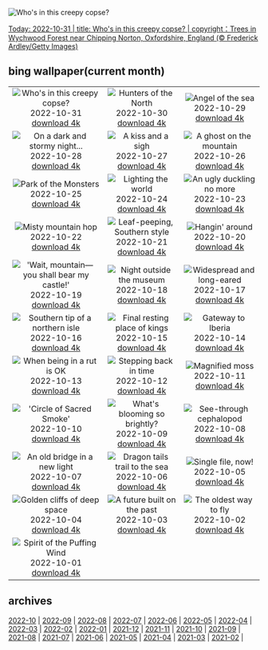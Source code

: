 ![Who's in this creepy copse?](https://cn.bing.com/th?id=OHR.WychwoodForest_EN-US6378774990_UHD.jpg&w=1000)

[Today: 2022-10-31 | title: Who's in this creepy copse? | copyright：Trees in Wychwood Forest near Chipping Norton, Oxfordshire, England (© Frederick Ardley/Getty Images)](https://cn.bing.com/th?id=OHR.WychwoodForest_EN-US6378774990_UHD.jpg)

## bing wallpaper(current month)

|  |  |  |
| :----: | :----: | :----: |
| ![Who's in this creepy copse?](https://cn.bing.com/th?id=OHR.WychwoodForest_EN-US6378774990_UHD.jpg&pid=hp&w=384&h=216&rs=1&c=4) <br/>2022-10-31 [download 4k](https://cn.bing.com/th?id=OHR.WychwoodForest_EN-US6378774990_UHD.jpg)| ![Hunters of the North](https://cn.bing.com/th?id=OHR.SealRiver_EN-US6267835630_UHD.jpg&pid=hp&w=384&h=216&rs=1&c=4) <br/>2022-10-30 [download 4k](https://cn.bing.com/th?id=OHR.SealRiver_EN-US6267835630_UHD.jpg)| ![Angel of the sea](https://cn.bing.com/th?id=OHR.SeaAngel_EN-US5531672696_UHD.jpg&pid=hp&w=384&h=216&rs=1&c=4) <br/>2022-10-29 [download 4k](https://cn.bing.com/th?id=OHR.SeaAngel_EN-US5531672696_UHD.jpg)|
| ![On a dark and stormy night...](https://cn.bing.com/th?id=OHR.FrankensteinFriday_EN-US3119113489_UHD.jpg&pid=hp&w=384&h=216&rs=1&c=4) <br/>2022-10-28 [download 4k](https://cn.bing.com/th?id=OHR.FrankensteinFriday_EN-US3119113489_UHD.jpg)| ![A kiss and a sigh](https://cn.bing.com/th?id=OHR.BridgeofSighs_EN-US5335369208_UHD.jpg&pid=hp&w=384&h=216&rs=1&c=4) <br/>2022-10-27 [download 4k](https://cn.bing.com/th?id=OHR.BridgeofSighs_EN-US5335369208_UHD.jpg)| ![A ghost on the mountain](https://cn.bing.com/th?id=OHR.BrockenSpecter_EN-US5247366251_UHD.jpg&pid=hp&w=384&h=216&rs=1&c=4) <br/>2022-10-26 [download 4k](https://cn.bing.com/th?id=OHR.BrockenSpecter_EN-US5247366251_UHD.jpg)|
| ![Park of the Monsters](https://cn.bing.com/th?id=OHR.OrcusMouth_EN-US5010597701_UHD.jpg&pid=hp&w=384&h=216&rs=1&c=4) <br/>2022-10-25 [download 4k](https://cn.bing.com/th?id=OHR.OrcusMouth_EN-US5010597701_UHD.jpg)| ![Lighting the world](https://cn.bing.com/th?id=OHR.GuwahatiDiwali_EN-US3454357880_UHD.jpg&pid=hp&w=384&h=216&rs=1&c=4) <br/>2022-10-24 [download 4k](https://cn.bing.com/th?id=OHR.GuwahatiDiwali_EN-US3454357880_UHD.jpg)| ![An ugly duckling no more](https://cn.bing.com/th?id=OHR.Knobbelzwaan_EN-US4809716001_UHD.jpg&pid=hp&w=384&h=216&rs=1&c=4) <br/>2022-10-23 [download 4k](https://cn.bing.com/th?id=OHR.Knobbelzwaan_EN-US4809716001_UHD.jpg)|
| ![Misty mountain hop](https://cn.bing.com/th?id=OHR.KarstMountains_EN-US4446699673_UHD.jpg&pid=hp&w=384&h=216&rs=1&c=4) <br/>2022-10-22 [download 4k](https://cn.bing.com/th?id=OHR.KarstMountains_EN-US4446699673_UHD.jpg)| ![Leaf-peeping, Southern style](https://cn.bing.com/th?id=OHR.GeorgiaCypress_EN-US2966839861_UHD.jpg&pid=hp&w=384&h=216&rs=1&c=4) <br/>2022-10-21 [download 4k](https://cn.bing.com/th?id=OHR.GeorgiaCypress_EN-US2966839861_UHD.jpg)| ![Hangin' around](https://cn.bing.com/th?id=OHR.SlothDay_EN-US8418438094_UHD.jpg&pid=hp&w=384&h=216&rs=1&c=4) <br/>2022-10-20 [download 4k](https://cn.bing.com/th?id=OHR.SlothDay_EN-US8418438094_UHD.jpg)|
| !['Wait, mountain—you shall bear my castle!'](https://cn.bing.com/th?id=OHR.WartburgCastle_EN-US8283353282_UHD.jpg&pid=hp&w=384&h=216&rs=1&c=4) <br/>2022-10-19 [download 4k](https://cn.bing.com/th?id=OHR.WartburgCastle_EN-US8283353282_UHD.jpg)| ![Night outside the museum](https://cn.bing.com/th?id=OHR.GB25Anni_EN-US8198972228_UHD.jpg&pid=hp&w=384&h=216&rs=1&c=4) <br/>2022-10-18 [download 4k](https://cn.bing.com/th?id=OHR.GB25Anni_EN-US8198972228_UHD.jpg)| ![Widespread and long-eared](https://cn.bing.com/th?id=OHR.SwedenOwl_EN-US8107135630_UHD.jpg&pid=hp&w=384&h=216&rs=1&c=4) <br/>2022-10-17 [download 4k](https://cn.bing.com/th?id=OHR.SwedenOwl_EN-US8107135630_UHD.jpg)|
| ![Southern tip of a northern isle](https://cn.bing.com/th?id=OHR.PrinceChristianSound_EN-US8033823843_UHD.jpg&pid=hp&w=384&h=216&rs=1&c=4) <br/>2022-10-16 [download 4k](https://cn.bing.com/th?id=OHR.PrinceChristianSound_EN-US8033823843_UHD.jpg)| ![Final resting place of kings](https://cn.bing.com/th?id=OHR.NaqsheRustam_EN-US7919143366_UHD.jpg&pid=hp&w=384&h=216&rs=1&c=4) <br/>2022-10-15 [download 4k](https://cn.bing.com/th?id=OHR.NaqsheRustam_EN-US7919143366_UHD.jpg)| ![Gateway to Iberia](https://cn.bing.com/th?id=OHR.RioArazas_EN-US7767502808_UHD.jpg&pid=hp&w=384&h=216&rs=1&c=4) <br/>2022-10-14 [download 4k](https://cn.bing.com/th?id=OHR.RioArazas_EN-US7767502808_UHD.jpg)|
| ![When being in a rut is OK](https://cn.bing.com/th?id=OHR.AlaskaMoose_EN-US7632880778_UHD.jpg&pid=hp&w=384&h=216&rs=1&c=4) <br/>2022-10-13 [download 4k](https://cn.bing.com/th?id=OHR.AlaskaMoose_EN-US7632880778_UHD.jpg)| ![Stepping back in time](https://cn.bing.com/th?id=OHR.AmmoniteGraveyard_EN-US7510840532_UHD.jpg&pid=hp&w=384&h=216&rs=1&c=4) <br/>2022-10-12 [download 4k](https://cn.bing.com/th?id=OHR.AmmoniteGraveyard_EN-US7510840532_UHD.jpg)| ![Magnified moss](https://cn.bing.com/th?id=OHR.TortulaMoss_EN-US7128071079_UHD.jpg&pid=hp&w=384&h=216&rs=1&c=4) <br/>2022-10-11 [download 4k](https://cn.bing.com/th?id=OHR.TortulaMoss_EN-US7128071079_UHD.jpg)|
| !['Circle of Sacred Smoke'](https://cn.bing.com/th?id=OHR.SacredSmoke_EN-US7047459944_UHD.jpg&pid=hp&w=384&h=216&rs=1&c=4) <br/>2022-10-10 [download 4k](https://cn.bing.com/th?id=OHR.SacredSmoke_EN-US7047459944_UHD.jpg)| ![What's blooming so brightly?](https://cn.bing.com/th?id=OHR.ChukchiSea_EN-US6494940864_UHD.jpg&pid=hp&w=384&h=216&rs=1&c=4) <br/>2022-10-09 [download 4k](https://cn.bing.com/th?id=OHR.ChukchiSea_EN-US6494940864_UHD.jpg)| ![See-through cephalopod](https://cn.bing.com/th?id=OHR.GlassOctopus_EN-US6394802515_UHD.jpg&pid=hp&w=384&h=216&rs=1&c=4) <br/>2022-10-08 [download 4k](https://cn.bing.com/th?id=OHR.GlassOctopus_EN-US6394802515_UHD.jpg)|
| ![An old bridge in a new light](https://cn.bing.com/th?id=OHR.OberbaumBridge_EN-US6324390642_UHD.jpg&pid=hp&w=384&h=216&rs=1&c=4) <br/>2022-10-07 [download 4k](https://cn.bing.com/th?id=OHR.OberbaumBridge_EN-US6324390642_UHD.jpg)| ![Dragon tails trail to the sea](https://cn.bing.com/th?id=OHR.BayofBiscay_EN-US8933430968_UHD.jpg&pid=hp&w=384&h=216&rs=1&c=4) <br/>2022-10-06 [download 4k](https://cn.bing.com/th?id=OHR.BayofBiscay_EN-US8933430968_UHD.jpg)| ![Single file, now!](https://cn.bing.com/th?id=OHR.FlamingoTeacher_EN-US8819896781_UHD.jpg&pid=hp&w=384&h=216&rs=1&c=4) <br/>2022-10-05 [download 4k](https://cn.bing.com/th?id=OHR.FlamingoTeacher_EN-US8819896781_UHD.jpg)|
| ![Golden cliffs of deep space](https://cn.bing.com/th?id=OHR.CosmicCliffs_EN-US8727581889_UHD.jpg&pid=hp&w=384&h=216&rs=1&c=4) <br/>2022-10-04 [download 4k](https://cn.bing.com/th?id=OHR.CosmicCliffs_EN-US8727581889_UHD.jpg)| ![A future built on the past](https://cn.bing.com/th?id=OHR.Porthuis_EN-US8462686696_UHD.jpg&pid=hp&w=384&h=216&rs=1&c=4) <br/>2022-10-03 [download 4k](https://cn.bing.com/th?id=OHR.Porthuis_EN-US8462686696_UHD.jpg)| ![The oldest way to fly](https://cn.bing.com/th?id=OHR.LotsOBalloons_EN-US8236203600_UHD.jpg&pid=hp&w=384&h=216&rs=1&c=4) <br/>2022-10-02 [download 4k](https://cn.bing.com/th?id=OHR.LotsOBalloons_EN-US8236203600_UHD.jpg)|
| ![Spirit of the Puffing Wind](https://cn.bing.com/th?id=OHR.BridalVeilFalls_EN-US8055892423_UHD.jpg&pid=hp&w=384&h=216&rs=1&c=4) <br/>2022-10-01 [download 4k](https://cn.bing.com/th?id=OHR.BridalVeilFalls_EN-US8055892423_UHD.jpg)|

## archives

[2022-10](https://github.com/acc8226/bing-wallpaper/tree/main/archives/2022-10.md) | [2022-09](https://github.com/acc8226/bing-wallpaper/tree/main/archives/2022-09.md) | [2022-08](https://github.com/acc8226/bing-wallpaper/tree/main/archives/2022-08.md) | [2022-07](https://github.com/acc8226/bing-wallpaper/tree/main/archives/2022-07.md) | [2022-06](https://github.com/acc8226/bing-wallpaper/tree/main/archives/2022-06.md) | [2022-05](https://github.com/acc8226/bing-wallpaper/tree/main/archives/2022-05.md) | [2022-04](https://github.com/acc8226/bing-wallpaper/tree/main/archives/2022-04.md) | [2022-03](https://github.com/acc8226/bing-wallpaper/tree/main/archives/2022-03.md) |
[2022-02](https://github.com/acc8226/bing-wallpaper/tree/main/archives/2022-02.md) | [2022-01](https://github.com/acc8226/bing-wallpaper/tree/main/archives/2022-01.md) | [2021-12](https://github.com/acc8226/bing-wallpaper/tree/main/archives/2021-12.md) | [2021-11](https://github.com/acc8226/bing-wallpaper/tree/main/archives/2021-11.md) | [2021-10](https://github.com/acc8226/bing-wallpaper/tree/main/archives/2021-10.md) | [2021-09](https://github.com/acc8226/bing-wallpaper/tree/main/archives/2021-09.md) | [2021-08](https://github.com/acc8226/bing-wallpaper/tree/main/archives/2021-08.md) | [2021-07](https://github.com/acc8226/bing-wallpaper/tree/main/archives/2021-07.md) |
[2021-06](https://github.com/acc8226/bing-wallpaper/tree/main/archives/2021-06.md) | [2021-05](https://github.com/acc8226/bing-wallpaper/tree/main/archives/2021-05.md) | [2021-04](https://github.com/acc8226/bing-wallpaper/tree/main/archives/2021-04.md) | [2021-03](https://github.com/acc8226/bing-wallpaper/tree/main/archives/2021-03.md) | [2021-02](https://github.com/acc8226/bing-wallpaper/tree/main/archives/2021-02.md) |
